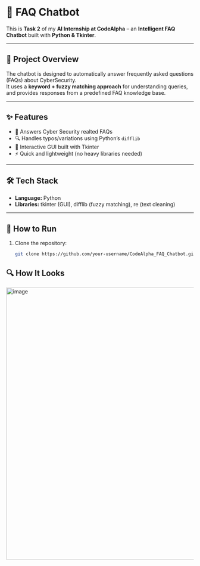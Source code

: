 # 🤖 FAQ Chatbot

This is **Task 2** of my **AI Internship at CodeAlpha** – an **Intelligent FAQ Chatbot** built with **Python & Tkinter**.

---

## 📌 Project Overview
The chatbot is designed to automatically answer frequently asked questions (FAQs) about CyberSecurity.  
It uses a **keyword + fuzzy matching approach** for understanding queries, and provides responses from a predefined FAQ knowledge base.  

---

## ✨ Features
- 🧠 Answers Cyber Security realted FAQs  
- 🔍 Handles typos/variations using Python’s `difflib`  
- 🎨 Interactive GUI built with Tkinter  
- ⚡ Quick and lightweight (no heavy libraries needed)  

---

## 🛠️ Tech Stack
- **Language:** Python  
- **Libraries:** tkinter (GUI), difflib (fuzzy matching), re (text cleaning)  

---

## 📂 How to Run
1. Clone the repository:
   ```bash
   git clone https://github.com/your-username/CodeAlpha_FAQ_Chatbot.git
## 🔍 How It Looks
<img width="787" height="730" alt="image" src="https://github.com/user-attachments/assets/8a0a4281-498a-4ca7-9986-a2245325c4c0" />
